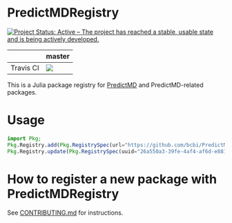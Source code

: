 # PredictMDRegistry

<a href="https://www.repostatus.org/#active"><img src="https://www.repostatus.org/badges/latest/active.svg" alt="Project Status: Active – The project has reached a stable, usable state and is being actively developed." /></a>

<table>
    <thead>
        <tr>
            <th></th>
            <th>master</th>
        </tr>
    </thead>
    <tbody>
        <tr>
            <td>Travis CI</td>
            <td><a href="https://travis-ci.org/bcbi/PredictMDRegistry/branches">
            <img
            src="https://travis-ci.org/bcbi/PredictMDRegistry.svg?branch=master"
            /></a></td>
        </tr>
    </tbody>
</table>

This is a Julia package registry for [PredictMD](https://predictmd.net)
and PredictMD-related packages.

# Usage

```julia
import Pkg;
Pkg.Registry.add(Pkg.RegistrySpec(url="https://github.com/bcbi/PredictMDRegistry.git"));
Pkg.Registry.update(Pkg.RegistrySpec(uuid="26a550a3-39fe-4af4-af6d-e8814c2b6dd9"));
```

# How to register a new package with PredictMDRegistry

See [CONTRIBUTING.md](CONTRIBUTING.md) for instructions.
